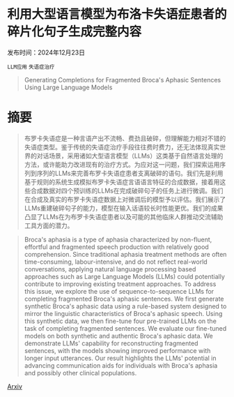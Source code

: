 # 利用大型语言模型为布洛卡失语症患者的碎片化句子生成完整内容

发布时间：2024年12月23日

`LLM应用` `失语症治疗`

> Generating Completions for Fragmented Broca's Aphasic Sentences Using Large Language Models

# 摘要

> 布罗卡失语症是一种言语产出不流畅、费劲且破碎，但理解能力相对不错的失语症类型。鉴于传统的失语症治疗手段往往费时费力，还无法体现真实世界的对话场景，采用诸如大型语言模型（LLMs）这类基于自然语言处理的方法，或许能助力改进现有的治疗方式。为应对这一问题，我们探索运用序列到序列的LLMs来完善布罗卡失语症患者支离破碎的语句。我们先是利用基于规则的系统生成模拟布罗卡失语症言语语言特征的合成数据，接着用这些合成数据对四个预训练的LLMs在完成破碎句子的任务上进行微调。我们在合成及真实的布罗卡失语症数据上对微调后的模型予以评估。我们展示了LLMs重建破碎句子的能力，模型在输入话语较长时性能更优。我们的成果凸显了LLMs在为布罗卡失语症患者以及可能的其他临床人群推动交流辅助工具方面的潜力。

> Broca's aphasia is a type of aphasia characterized by non-fluent, effortful and fragmented speech production with relatively good comprehension. Since traditional aphasia treatment methods are often time-consuming, labour-intensive, and do not reflect real-world conversations, applying natural language processing based approaches such as Large Language Models (LLMs) could potentially contribute to improving existing treatment approaches. To address this issue, we explore the use of sequence-to-sequence LLMs for completing fragmented Broca's aphasic sentences. We first generate synthetic Broca's aphasic data using a rule-based system designed to mirror the linguistic characteristics of Broca's aphasic speech. Using this synthetic data, we then fine-tune four pre-trained LLMs on the task of completing fragmented sentences. We evaluate our fine-tuned models on both synthetic and authentic Broca's aphasic data. We demonstrate LLMs' capability for reconstructing fragmented sentences, with the models showing improved performance with longer input utterances. Our result highlights the LLMs' potential in advancing communication aids for individuals with Broca's aphasia and possibly other clinical populations.

[Arxiv](https://arxiv.org/abs/2412.17669)
